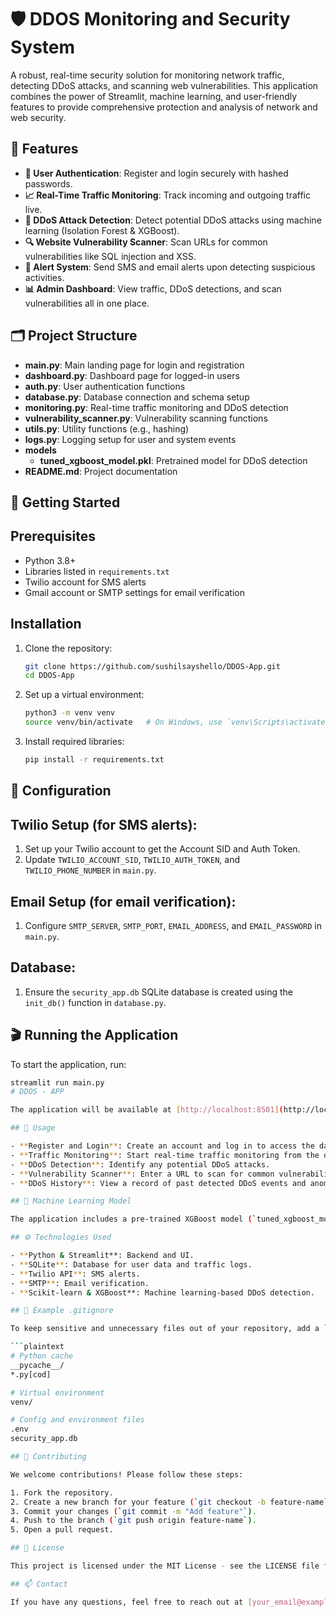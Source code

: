 # 🛡️ DDOS Monitoring and Security System

A robust, real-time security solution for monitoring network traffic, detecting DDoS attacks, and scanning web vulnerabilities. This application combines the power of Streamlit, machine learning, and user-friendly features to provide comprehensive protection and analysis of network and web security.

## 🌟 Features

- **🔐 User Authentication**: Register and login securely with hashed passwords.
- **📈 Real-Time Traffic Monitoring**: Track incoming and outgoing traffic live.
- **🚨 DDoS Attack Detection**: Detect potential DDoS attacks using machine learning (Isolation Forest & XGBoost).
- **🔍 Website Vulnerability Scanner**: Scan URLs for common vulnerabilities like SQL injection and XSS.
- **📲 Alert System**: Send SMS and email alerts upon detecting suspicious activities.
- **📊 Admin Dashboard**: View traffic, DDoS detections, and scan vulnerabilities all in one place.

## 🗂️ Project Structure

- **main.py**: Main landing page for login and registration
- **dashboard.py**: Dashboard page for logged-in users
- **auth.py**: User authentication functions
- **database.py**: Database connection and schema setup
- **monitoring.py**: Real-time traffic monitoring and DDoS detection
- **vulnerability_scanner.py**: Vulnerability scanning functions
- **utils.py**: Utility functions (e.g., hashing)
- **logs.py**: Logging setup for user and system events
- **models**
  - **tuned_xgboost_model.pkl**: Pretrained model for DDoS detection
- **README.md**: Project documentation



## 🚀 Getting Started

## Prerequisites

- Python 3.8+
- Libraries listed in `requirements.txt`
- Twilio account for SMS alerts
- Gmail account or SMTP settings for email verification

## Installation

1. Clone the repository:

    ```bash
    git clone https://github.com/sushilsayshello/DDOS-App.git
    cd DDOS-App
    ```

2. Set up a virtual environment:

    ```bash
    python3 -m venv venv
    source venv/bin/activate   # On Windows, use `venv\Scripts\activate`
    ```

3. Install required libraries:

    ```bash
    pip install -r requirements.txt
    ```

## 🔧 Configuration

## Twilio Setup (for SMS alerts):

1. Set up your Twilio account to get the Account SID and Auth Token.
2. Update `TWILIO_ACCOUNT_SID`, `TWILIO_AUTH_TOKEN`, and `TWILIO_PHONE_NUMBER` in `main.py`.

## Email Setup (for email verification):

1. Configure `SMTP_SERVER`, `SMTP_PORT`, `EMAIL_ADDRESS`, and `EMAIL_PASSWORD` in `main.py`.

## Database:

1. Ensure the `security_app.db` SQLite database is created using the `init_db()` function in `database.py`.

## 🎬 Running the Application

To start the application, run:

```bash
streamlit run main.py
# DDOS - APP

The application will be available at [http://localhost:8501](http://localhost:8501).

## 📖 Usage

- **Register and Login**: Create an account and log in to access the dashboard.
- **Traffic Monitoring**: Start real-time traffic monitoring from the dashboard.
- **DDoS Detection**: Identify any potential DDoS attacks.
- **Vulnerability Scanner**: Enter a URL to scan for common vulnerabilities.
- **DDoS History**: View a record of past detected DDoS events and anomalies.

## 🧠 Machine Learning Model

The application includes a pre-trained XGBoost model (`tuned_xgboost_model.pkl`) for advanced DDoS detection. If you want to train a custom model, you can do so and replace the file in the `models/` directory.

## ⚙️ Technologies Used

- **Python & Streamlit**: Backend and UI.
- **SQLite**: Database for user data and traffic logs.
- **Twilio API**: SMS alerts.
- **SMTP**: Email verification.
- **Scikit-learn & XGBoost**: Machine learning-based DDoS detection.

## 📁 Example .gitignore

To keep sensitive and unnecessary files out of your repository, add a `.gitignore` file like below:

```plaintext
# Python cache
__pycache__/
*.py[cod]

# Virtual environment
venv/

# Config and environment files
.env
security_app.db

## 📝 Contributing

We welcome contributions! Please follow these steps:

1. Fork the repository.
2. Create a new branch for your feature (`git checkout -b feature-name`).
3. Commit your changes (`git commit -m "Add feature"`).
4. Push to the branch (`git push origin feature-name`).
5. Open a pull request.

## 📜 License

This project is licensed under the MIT License - see the LICENSE file for details.

## 📫 Contact

If you have any questions, feel free to reach out at [your_email@example.com].


